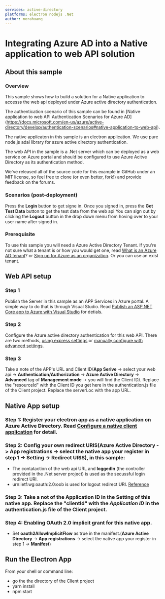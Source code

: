 ```yaml
---
services: active-directory
platforms: electron nodejs .Net
author: norahuang
---
```


# Integrating Azure AD into a Native application to web API solution

## About this sample

### Overview
This sample shows how to build a solution for a Native application to accesss the web api deployed under Azure active directory authentication.

The authentication scenario of this sample can be found in [Native application to web API Authentication Scenarios for Azure AD] (https://docs.microsoft.com/en-us/azure/active-directory/develop/authentication-scenarios#native-application-to-web-api).

The native applicaton in this sample is an electron application. We use pure node.js adal library for azure active directory authentication.

The web API in the sample is a .Net server which can be deployed as a web service on Azure portal and should be configured to use Azure Acitve Directory as its authentication method.

We've released all of the source code for this example in GitHub under an MIT license, so feel free to clone (or even better, fork!) and provide feedback on the forums.

### Scenarios (post-deployment)

Press the **Login** button to get signe in. 
Once you signed in, press the **Get Test Data** button to get the test data from the web api
You can sign out by clicking the **Logout** button in the drop down menu from hoving over to your user name after signed in.


### Prerequisite
To use this sample you will need a Azure Active Directory Tenant. 
If you're not sure what a tenant is or how you would get one, read [What is an Azure AD tenant](http://technet.microsoft.com/library/jj573650.aspx)? or [Sign up for Azure as an organization](http://azure.microsoft.com/documentation/articles/sign-up-organization/). 
Or you can use an exist tenant.

## Web API setup

### Step 1
Publish the Server in this sample as an APP Services in Azure portal. A simple way to do that is through Visual Studio. Read [Publish an ASP.NET Core app to Azure with Visual Studio](https://docs.microsoft.com/en-us/aspnet/core/tutorials/publish-to-azure-webapp-using-vs?view=aspnetcore-2.1) for detials.

### Step 2 
Configure the Azure active directory authentication for this web API. There are two methods, [using express settings](https://docs.microsoft.com/en-us/azure/app-service/app-service-mobile-how-to-configure-active-directory-authentication#a-nameexpress-aconfigure-azure-active-directory-using-express-settings) or [manually configure with advanced settings](https://docs.microsoft.com/en-us/azure/app-service/app-service-mobile-how-to-configure-active-directory-authentication#a-nameadvanced-aalternative-method-manually-configure-azure-active-directory-with-advanced-settings).

### Step 3
Take a note of the APP's URL and Client ID(**App Serive** -> select your web api -> **Authentication/Authorization** -> **Azure Active Directory** -> **Advanced** tag of **Management mode** -> you will find the Client ID). Replace the "resourceId" with the Client ID you get here in the authentication.js file of the Client project. Replace the serverLoc with the app URL.

## Native App setup

### Step 1: Register your electron app as a native application on Azure Active Directory. Read [Configure a native client application](https://docs.microsoft.com/en-us/azure/app-service/app-service-mobile-how-to-configure-active-directory-authentication#optional-configure-a-native-client-application) for detail.

### Step 2: Config your own redirect URIS(**Azure Active Directory** -> **App registrations** -> select the native app your register in step 1 -> **Setting** -> **Redirect URIS**), in this sample:
* The contataction of the web api URL and **loggedIn** (the controller provided in the .Net server project) is used as the secussful login redirect URI.
* urn:ietf:wg:oauth:2.0:oob is used for logout redirect URI. [Reference](https://docs.microsoft.com/en-us/azure/active-directory/develop/v1-protocols-oauth-code#request-an-authorization-code) 

### Step 3: Take a not of the **Application ID** in the Setting of this native app. Replace the "clientId" with the *Application ID* in the authentication.js file of the Client project.

### Step 4: Enabling OAuth 2.0 implicit grant for this native app. 
* Set **oauth2AllowImplicitFlow** as true in the manifest.(**Azure Active Directory** -> **App registrations** -> select the native app your register in step 1 -> **Manifest**)


## Run the Electron App
From your shell or command line:
* go the the directory of the Client project
* yarn install
* npm start
